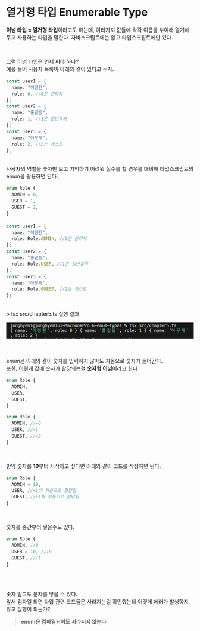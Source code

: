 # 열거형 타입 Enumerable Type

**이넘 타입 = 열거형 타입**이라고도 하는데, 여러가지 값들에 각각 이름을 부여해 열거해 두고 사용하는 타입을 말한다. 자바스크립트에는 없고 타입스크립트에만 있다.

<br>

그럼 이넘 타입은 언제 써야 하나? <br>
예를 들어 사용자 목록이 아래와 같이 있다고 두자.

```ts
const user1 = {
  name: "이정환",
  role: 0, //0은 관리자
};
const user2 = {
  name: "홍길동",
  role: 1, //1은 일반유저
};
const user3 = {
  name: "아무개",
  role: 2, //2는 게스트
};
```

<br>
사용자의 역할을 숫자만 보고 기억하기 어려워 실수를 할 경우를 대비해 타입스크립트의 enum을 활용하면 된다.

```ts
enum Role {
  ADMIN = 0,
  USER = 1,
  GUEST = 2,
}

const user1 = {
  name: "이정환",
  role: Role.ADMIN, //0은 관리자
};
const user2 = {
  name: "홍길동",
  role: Role.USER, //1은 일반유저
};
const user3 = {
  name: "아무개",
  role: Role.GUEST, //2는 게스트
};
```

<br>
> tsx src/chapter5.ts 실행 결과 
<br>

![enum-result](https://raw.githubusercontent.com/jhm010234/ts-study/master/3-basic/images/enum-result.png)

<br>

enum은 아래와 같이 숫자를 입력하지 않아도 자동으로 숫자가 들어간다.  
또한, 이렇게 값에 숫자가 할당되는걸 **숫자형 이넘**이라고 한다

```ts
enum Role {
  ADMIN,
  USER,
  GUEST,
}
```

```ts
enum Role {
  ADMIN, //=0
  USER, //=1
  GUEST, //=2
}
```

<br>

만약 숫자를 **10**부터 시작하고 싶다면 아래와 같이 코드를 작성하면 된다.

```ts
enum Role {
  ADMIN = 10,
  USER, //+1씩 자동으로 할당됨
  GUEST, //+1씩 자동으로 할당됨
}
```

<br>

숫자를 중간부터 넣을수도 있다.

```ts
enum Role {
  ADMIN, //0
  USER = 10, //10
  GUEST, //11
}
```

<br><br>

숫자 말고도 문자를 넣을 수 있다. <br>
앞서 컴파일 되면 타입 관련 코드들은 사라지는걸 확인했는데 어떻게 에러가 발생하지 않고 실행이 되는가?

> **enum은 컴파일되어도 사라지지 않는다**
